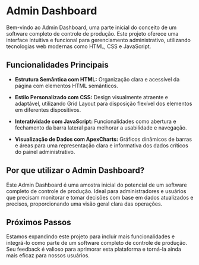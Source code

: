 # Admin Dashboard

Bem-vindo ao Admin Dashboard, uma parte inicial do conceito de um software completo de controle de produção. Este projeto oferece uma interface intuitiva e funcional para gerenciamento administrativo, utilizando tecnologias web modernas como HTML, CSS e JavaScript.

## Funcionalidades Principais

- **Estrutura Semântica com HTML:** Organização clara e acessível da página com elementos HTML semânticos.
  
- **Estilo Personalizado com CSS:** Design visualmente atraente e adaptável, utilizando Grid Layout para disposição flexível dos elementos em diferentes dispositivos.
  
- **Interatividade com JavaScript:** Funcionalidades como abertura e fechamento da barra lateral para melhorar a usabilidade e navegação.
  
- **Visualização de Dados com ApexCharts:** Gráficos dinâmicos de barras e áreas para uma representação clara e informativa dos dados críticos do painel administrativo.

## Por que utilizar o Admin Dashboard?

Este Admin Dashboard é uma amostra inicial do potencial de um software completo de controle de produção. Ideal para administradores e usuários que precisam monitorar e tomar decisões com base em dados atualizados e precisos, proporcionando uma visão geral clara das operações.

## Próximos Passos

Estamos expandindo este projeto para incluir mais funcionalidades e integrá-lo como parte de um software completo de controle de produção. Seu feedback é valioso para aprimorar esta plataforma e torná-la ainda mais eficaz para nossos usuários.

